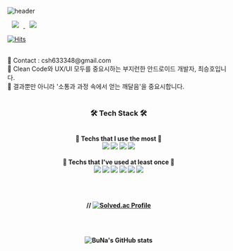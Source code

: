 ![header](https://capsule-render.vercel.app/api?type=wave&color=auto&height=300&section=header&text=Hello,%20Guys!&fontSize=90&fontColor=ffffff)

<a href="https://itstory1592.tistory.com/" target="_blank">
    <img 
        src="http://img.shields.io/badge/-devBlog-464646?style=flat&logo=Blogger&logoColor=f3d6ff&link=https://itstory1592.tistory.com/"
        style="height : auto; margin-left : 10px; margin-right : 10px;"/>
</a>
<a href="https://www.facebook.com/profile.php?id=100006484800009" target="_blank">
    <img 
        src="http://img.shields.io/badge/-Facebook-464646?style=flat&logo=Facebook&logoColor=69aaff&link=https://www.facebook.com/profile.php?id=100006484800009/"
        style="height : auto; margin-left : 10px; margin-right : 10px;"/>
</a>

[![Hits](https://hits.seeyoufarm.com/api/count/incr/badge.svg?url=https%3A%2F%2Fgithub.com%2Ftmdgh1592%2Fhit-counter&count_bg=%2386E3A4&title_bg=%234F4F4F&icon=googlecardboard.svg&icon_color=%23E7E7E7&title=hits&edge_flat=false)](https://github.com/tmdgh1592)

<br>
💌 Contact : csh633348@gmail.com<br>
🔎 Clean Code와 UX/UI 모두를 중요시하는 부지런한 안드로이드 개발자, 최승호입니다.<br>
🥕 결과뿐만 아니라 '소통과 과정 속에서 얻는 깨달음'을 중요시합니다.<br><br>

<h3 align="center"><b>🛠 Tech Stack 🛠</b></h3>

<p display="inline" align="center">
  <br>
  <b>👑 Techs that I use the most 👑<b/><br>
  <img src="https://img.shields.io/badge/android-3DDC84?style=for-the-badge&logo=android&logoColor=white">
  <img src="https://img.shields.io/badge/java-E34F26?style=for-the-badge&logo=java&logoColor=white">
  <img src="https://img.shields.io/badge/kotlin-7F52FF?style=for-the-badge&logo=kotlin&logoColor=white">
  <img src="https://img.shields.io/badge/firebase-FFCA28?style=for-the-badge&logo=firebase&logoColor=white">
  <br><br>
  <b>🤏 Techs that I've used at least once 🤏<b/><br>
  <img src="https://img.shields.io/badge/javascript-F7DF1E?style=for-the-badge&logo=javascript&logoColor=white">
  <img src="https://img.shields.io/badge/html5-E34F26?style=for-the-badge&logo=html5&logoColor=white">
  <img src="https://img.shields.io/badge/css3-1572B6?style=for-the-badge&logo=css3&logoColor=white">
  <img src="https://img.shields.io/badge/python-3776AB?style=for-the-badge&logo=python&logoColor=white">
  <img src="https://img.shields.io/badge/mysql-4479A1?style=for-the-badge&logo=mysql&logoColor=white">
  <img src="https://img.shields.io/badge/lang-A8B9CC?style=for-the-badge&logo=c&logoColor=white">

<br><br>
</p>

<div align=center>

// [![Solved.ac Profile](http://mazassumnida.wtf/api/v2/generate_badge?boj=chltmdgh1592)](https://solved.ac/chltmdgh1592)

<br><br>
</div>

<div align=center>
    
![BuNa's GitHub stats](https://github-readme-stats.vercel.app/api?username=tmdgh1592&show_icons=true)
    
</div>
      
<br><br>
